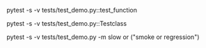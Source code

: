 

pytest -s -v tests/test_demo.py::test_function

pytest -s -v tests/test_demo.py::Testclass

pytest -s -v tests/test_demo.py -m slow or ("smoke or regression")
